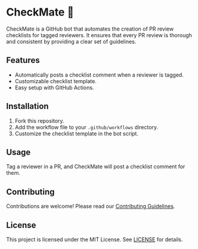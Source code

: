  # CheckMate 🤖

 CheckMate is a GitHub bot that automates the creation of PR review checklists for tagged reviewers. It ensures that every PR review is thorough and consistent by providing a clear set of guidelines.

 ## Features
 - Automatically posts a checklist comment when a reviewer is tagged.
 - Customizable checklist template.
 - Easy setup with GitHub Actions.

 ## Installation
 1. Fork this repository.
 2. Add the workflow file to your `.github/workflows` directory.
 3. Customize the checklist template in the bot script.

 ## Usage
 Tag a reviewer in a PR, and CheckMate will post a checklist comment for them.

 ## Contributing
 Contributions are welcome! Please read our [Contributing Guidelines](CONTRIBUTING.md).

 ## License
 This project is licensed under the MIT License. See [LICENSE](LICENSE) for details.
